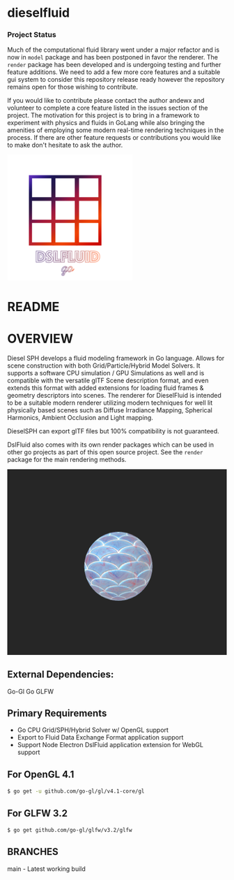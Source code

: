 # dieselfluid

### Project Status

Much of the computational fluid library went under a major refactor and is now in ```model``` package and has been postponed in favor the renderer. The ```render``` package has been developed and is undergoing testing and further feature additions. We need to add a few more core features and a suitable gui system to consider this repository release ready however the repository remains open for those wishing to contribute. 

If you would like to contribute please contact the author andewx and volunteer to complete a core feature listed in the issues section of the project. The motivation for this project is to bring in a framework to experiment with physics and fluids in GoLang while also bringing the amenities of employing some modern real-time rendering techniques in the process. If there are other feature requests or contributions you would like to make don't hesitate to ask the author.

![DieselFluid Go Logo](logo.png?raw=true "DieselFluid Go")


# README


# OVERVIEW

Diesel SPH develops a fluid modeling framework in Go language. Allows for scene construction with both Grid/Particle/Hybrid Model Solvers. It supports a software CPU simulation / GPU Simulations as well and is compatible with the versatile glTF Scene description format, and even extends this format with added extensions for loading fluid frames & geometry descriptors into scenes. The renderer for DieselFluid is intended to be a suitable modern renderer utilizing modern techniques for well lit physically based scenes such as Diffuse Irradiance Mapping, Spherical Harmonics, Ambient Occlusion and Light mapping. 

DieselSPH can export glTF files but 100% compatibility is not guaranteed.

DslFluid also comes with its own render packages which can be used in other go
projects as part of this open source project. See the ```render``` package
for the main rendering methods. 

![Screeshot](rendersphere.png?raw=true "Render Sphere")

## External Dependencies:
Go-Gl
Go GLFW

## Primary Requirements
- Go CPU Grid/SPH/Hybrid Solver w/ OpenGL support
- Export to Fluid Data Exchange Format application support
- Support Node Electron DslFluid application extension for WebGL support

##  For OpenGL 4.1
```bash
$ go get -u github.com/go-gl/gl/v4.1-core/gl
```

##  For GLFW 3.2
```bash
$ go get github.com/go-gl/glfw/v3.2/glfw
```

## BRANCHES

main - Latest working build
